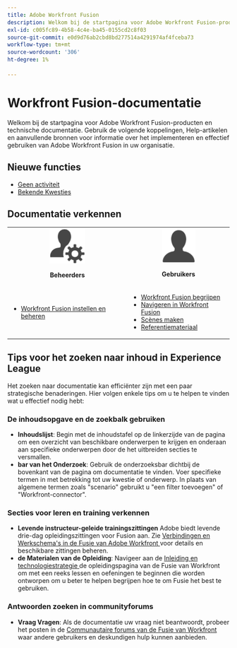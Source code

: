 ```yaml
---
title: Adobe Workfront Fusion
description: Welkom bij de startpagina voor Adobe Workfront Fusion-producten en technische documentatie. Gebruik de volgende koppelingen, Help-artikelen en aanvullende bronnen voor informatie over het implementeren en effectief gebruiken van Adobe Workfront Fusion in uw organisatie.
exl-id: c005fc89-4b58-4c4e-ba45-0155cd2c8f03
source-git-commit: e0d9d76ab2cbd8bd277514a4291974af4fceba73
workflow-type: tm+mt
source-wordcount: '306'
ht-degree: 1%

---
```


# Workfront Fusion-documentatie

Welkom bij de startpagina voor Adobe Workfront Fusion-producten en technische documentatie. Gebruik de volgende koppelingen, Help-artikelen en aanvullende bronnen voor informatie over het implementeren en effectief gebruiken van Adobe Workfront Fusion in uw organisatie.

## Nieuwe functies

* [Geen activiteit](/help/workfront-fusion/fusion-product-releases/fusion-release-activity.md)
* [ Bekende Kwesties ](https://experienceleague.adobe.com/nl/docs/workfront-known-issues/issues/fusion/workfrontfusion)

## Documentatie verkennen

<table>

<tr>
    <td style="text-align: center;"><img src="assets/admin-icon.png" style="width: 80px; height: 80px;"><p><b>Beheerders</b></p></td>
    <td style="text-align: center;"><img src="assets/users-icon.png" style="width: 75px; height: 75px;"><p><b>Gebruikers</b></p></td>
  </tr>
  <tr>
    <td>
    <ul>
    <li><a href="/help/workfront-fusion/set-up-and-manage-workfront-fusion/set-up-and-manage-workfront-fusion-toc.md">Workfront Fusion instellen en beheren</a></li>
    </ul>
 </td>
    <td>
        <ul>
        <li><a href="/help/workfront-fusion/get-started-with-fusion/understand-fusion/understand-fusion-toc.md">Workfront Fusion begrijpen</a></li>
        <li><a href="/help/workfront-fusion/get-started-with-fusion/navigate-fusion/navigate-workfront-fusion.md">Navigeren in Workfront Fusion</a></li>
        <li><a href="/help/workfront-fusion/create-scenarios/create-scenarios-toc.md">Scènes maken</a></li>
        <li><a href="/help/workfront-fusion/references/references-toc.md">Referentiemateriaal</a></li>
        </ul>
    </td>
  </tr>
</table>

## Tips voor het zoeken naar inhoud in Experience League

Het zoeken naar documentatie kan efficiënter zijn met een paar strategische benaderingen. Hier volgen enkele tips om u te helpen te vinden wat u effectief nodig hebt:

### De inhoudsopgave en de zoekbalk gebruiken

* **Inhoudslijst**: Begin met de inhoudstafel op de linkerzijde van de pagina om een overzicht van beschikbare onderwerpen te krijgen en onderaan aan specifieke onderwerpen door de het uitbreiden secties te versmallen.
* **bar van het Onderzoek**: Gebruik de onderzoeksbar dichtbij de bovenkant van de pagina om documentatie te vinden. Voer specifieke termen in met betrekking tot uw kwestie of onderwerp. In plaats van algemene termen zoals &quot;scenario&quot; gebruikt u &quot;een filter toevoegen&quot; of &quot;Workfront-connector&quot;.

### Secties voor leren en training verkennen

* **Levende instructeur-geleide trainingszittingen** Adobe biedt levende drie-dag opleidingszittingen voor Fusion aan. Zie [ Verbindingen en Werkschema&#39;s in de Fusie van Adobe Workfront ](https://learning.adobe.com/courses/adobe_workfront/cours000000000098121.html) voor details en beschikbare zittingen beheren.
* **de Materialen van de Opleiding**: Navigeer aan de [ Inleiding en technologiestrategie ](https://experienceleague.adobe.com/nl/docs/workfront-learn/tutorials-workfront/fusion/welcome-to-workfront-fusion/introduction-and-tech-strategy) de opleidingspagina van de Fusie van Workfront om met een reeks lessen en oefeningen te beginnen die worden ontworpen om u beter te helpen begrijpen hoe te om Fusie het best te gebruiken.

### Antwoorden zoeken in communityforums

* **Vraag Vragen**: Als de documentatie uw vraag niet beantwoordt, probeer het posten in de [ Communautaire forums van de Fusie van Workfront ](https://experienceleaguecommunities.adobe.com/t5/workfront-fusion/ct-p/workfront-fusion-2) waar andere gebruikers en deskundigen hulp kunnen aanbieden.
